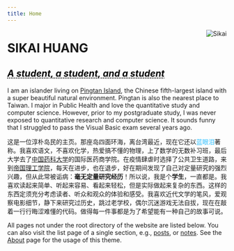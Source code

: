 ```yaml
---
title: Home
---
```

<img src="/./_index_files/home_logo.png" style="max-width:15%;min-width:40px;float:right;" alt="Sikai" />

# SIKAI HUANG
## <a href="https://huangsikai.org/" style="color: black; text-decoration: underline;text-decoration-style: dotted;"> _A student, a student, and a student_ </a>

I am an islander living on [Pingtan Island](https://www.ptnet.cn/), the Chinese fifth-largest island with a super beautiful natural environment. Pingtan is also the nearest place to Taiwan. I major in Public Health and love the quantitative study and computer science. However, prior to my postgraduate study, I was never exposed to quantitative research and computer science. It sounds funny that I struggled to pass the Visual Basic exam several years ago.

<span style="font-family:楷体;"> 这是一位淳朴岛民的主页。那座岛四面环海，离台湾最近，现在它还以<span style="color:#33C0FF;">蓝眼泪</span>著称。我喜欢语文，不喜欢化学，热爱搞不懂的物理，上了数学的无数补习班，最后大学去了[中国药科大学](https://www.cpu.edu.cn)的国际医药商学院。在疫情肆虐时选择了公共卫生道路，来到[帝国理工学院](https://www.imperial.ac.uk/)，每天在进步，也在退步，好在期间发现了自己对定量研究的强烈兴趣，但从此常被诟病：**毫无定量研究经历**！所以说，我是个**学生**，一直都是。我喜欢读起来简单、听起来容易、看起来轻松，但是实际做起来复杂的东西。这样的东西定须充分考虑读者、听众和观众的体验和感受。我喜欢近代文学的笔风，爱观察电影细节，静下来研究过历史，跳过老学校，偶尔沉迷游戏无法自拔，现在在敲着一行行晦涩难懂的代码。做得每一件事都是为了希望能有一种自己的故事可说。

All pages not under the root directory of the website are listed below. You can also visit the list page of a single section, e.g., [posts](/post/), or [notes](/note/). See the [About](/about/) page for the usage of this theme.

